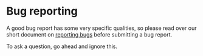 # Bug reporting

A good bug report has some very specific qualities, so please read over our short document on [reporting bugs][report_bugs] before submitting a bug report.

To ask a question, go ahead and ignore this.

[report_bugs]: https://github.com/sydnash/etcd/blob/master/Documentation/reporting_bugs.md
